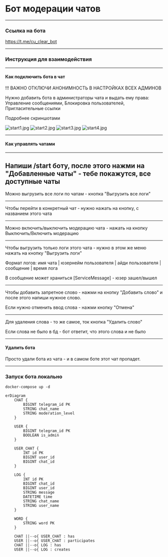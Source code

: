 # Бот модерации чатов

_____

### Ссылка на бота

https://t.me/cu_clear_bot
___

### Инструкция для взаимодействия

___

#### Как подключить бота в чат

!!! ВАЖНО ОТКЛЮЧИ АНОНИМНОСТЬ В НАСТРОЙКАХ ВСЕХ АДМИНОВ 

Нужно добавить бота в администраторы чата и выдать ему права: Управление
сообщениями, Блокировка пользователей, Пригласительные ссылки

Подробнее скриншотами 

![start1.jpg](readme_images%2Fstart1.jpg)
![start2.jpg](readme_images%2Fstart2.jpg)
![start3.jpg](readme_images%2Fstart3.jpg)
![start4.jpg](readme_images%2Fstart4.jpg)
___

#### Как управлять чатами

---
Напиши /start боту, после этого нажми на "Добавленные чаты" - тебе покажутся,
все доступные чаты
---
Можно выгрузить все логи по чатам - кнопка "Выгрузить все логи"

---
Чтобы перейти в конкретный чат - нужно нажать на кнопку, с названием этого чата

---
Можно включить/выключить модерацию чата - нажать на кнопку Выключить/Включить
модерацию

---
Чтобы выгрузить только логи этого чата - нужно в этом же меню нажать на кнопку
"Выгрузить логи"

Формат логов:
имя чата | юзернейм пользователя | айди пользователя | сообщение | время лога

В сообщение может храниться [ServiceMessage] - юзер зашел/вышел

---

Чтобы добавить запретное слово - нажми на кнопку "Добавить слово" и после этого напиши нужное слово.

Если нужно отменить ввод слова - нажми кнопку "Отмена"

---

Для удаления слова - то же самое, ток кнопка "Удалить слово"

Если слова не было в бд - бот ответит, что этого слова и не было

____
#### Удалить бота 

Просто удали бота из чата - и в самом боте этот чат пропадет.
____
### Запуск бота локально

    docker-compose up -d


```mermaid
erDiagram
    CHAT {
        BIGINT telegram_id PK
        STRING chat_name
        STRING moderation_level
    }

    USER {
        BIGINT telegram_id PK
        BOOLEAN is_admin
    }

    USER_CHAT {
        INT id PK
        BIGINT user_id
        BIGINT chat_id
    }

    LOG {
        INT id PK
        BIGINT chat_id
        BIGINT user_id
        STRING message
        DATETIME time
        STRING chat_name
        STRING user_name
    }

    WORD {
        STRING word PK
    }

    CHAT ||--o{ USER_CHAT : has
    USER ||--o{ USER_CHAT : participates
    CHAT ||--o{ LOG : has
    USER ||--o{ LOG : creates
    
```